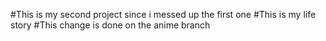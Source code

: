 #This is my second project since i messed up the first one
#This is my life story
#This change is done on the anime branch